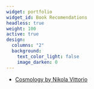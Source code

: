```yaml
---
widget: portfolio
widget_id: Book Recomendations
headless: true
weight: 100
active: true
design:
  columns: "2"
  background:
    text_color_light: false
    image_darken: 0
---
```

* [Cosmology by Nikola Vittorio](https://www.amazon.com/Cosmology-Astronomy-Astrophysics-Nicola-Vittorio/dp/1498731325)